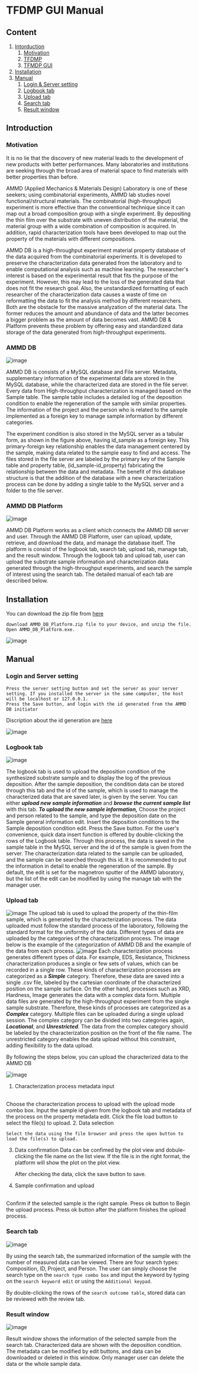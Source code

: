 # TFDMP GUI Manual

## Content
1. [Intorduction](#introduction)
    1. [Motivation](#motivation)
    2. [TFDMP](#ammd-db)
    3. [TFMDP GUI](#ammd-db-platform)
2. [Installation](#installation)
3. [Manual](#manual)
    1. [Login & Server setting](#login-and-server-setting)
    2. [Logbook tab](#logbook-tab)
    3. [Upload tab](#upload-tab)
    4. [Search tab](#search-tab)
    5. [Result window](#result-window)

## Introduction
### Motivation
  It is no lie that the discovery of new material leads to the development of new products with better performances. 
Many laboratories and institutions are seeking through the broad area of material space to find materials with better properties than before.

  AMMD (Applied Mechanics & Materials Design) Laboratory is one of these seekers; using combinatorial experiments, AMMD lab studies novel functional/structural materials.
The combinatorial (high-throughput) experiment is more effective than the conventional technique since it can map out a broad composition group with a single experiment.
By depositing the thin film over the substrate with uneven distribution of the material, the material group with a wide combination of composition is acquired. 
In addition, rapid characterization tools have been developed to map out the property of the materials with different compositions.

  AMMD DB is a high-throughput experiment material property database of the data acquired from the combinatorial experiments.
It is developed to preserve the characterization data generated from the laboratory and to enable computational analysis such as machine learning.
The researcher's interest is based on the experimental result that fits the purpose of the experiment. 
However, this may lead to the loss of the generated data that does not fit the research goal.
Also, the unstandardized formatting of each researcher of the characterization data causes a waste of time on reformatting the data to fit the analysis method by different researchers.
Both are the obstacle for the massive analyzation of the material data. The former reduces the amount and abundance of data and the latter becomes a bigger problem as the amount of data becomes vast.
AMMD DB & Platform prevents these problem by offering easy and standardized data storage of the data generated from high-throughput experiments.

### AMMD DB
![image](https://user-images.githubusercontent.com/72897259/147449857-397aa907-894a-4f3f-b35b-15fcead2cc84.png)

AMMD DB is consists of a MySQL database and File server. Metadata, supplementary information of the experimental data are stored in the MySQL database, while the characterized data are stored in the file server. 
Every data from High-throughput characterization is managed based on the Sample table. The sample table includes a detailed log of the deposition condition to enable the regeneration of the sample with similar properties. The information of the project and the person who is related to the sample implemented as a foreign key to manage sample information by different categories. <br>

The experiment condition is also stored in the MySQL server as a tabular form, as shown in the figure above, having id_sample as a foreign key. This primary-foreign key relationship enables the data management centered by the sample, making data related to the sample easy to find and access. The files stored in the file server are labeled by the primary key of the Sample table and property table, (id_sample-id_property) fabricating the relationship between the data and metadata. The benefit of this database structure is that the addition of the database with a new characterization process can be done by adding a single table to the MySQL server and a folder to the file server.



### AMMD DB Platform
![image](https://user-images.githubusercontent.com/72897259/147450416-c07f91a4-504e-4c2b-80e2-7cf0accfd935.png)

  AMMD DB Platform works as a client which connects the AMMD DB server and user. Through the AMMD DB Platform, user can upload, update, retrieve, and download the data, and manage the database itself.
The platform is consist of the logbook tab, search tab, upload tab, manage tab, and the result window.
Through the logbook tab and upload tab, user can upload the substrate sample information and characterization data generated through the high-throughput experiments, and search the sample of interest using the search tab. The detailed manual of each tab are described below.

## Installation
You can download the zip file from [here](https://drive.google.com/file/d/1ev7F_GvSoLW-SfkFEn2idv8Deidbp05j/view?usp=sharing)

    download AMMD_DB_Platform.zip file to your device, and unzip the file.
    Open AMMD_DB_Platform.exe.

![image](https://user-images.githubusercontent.com/72897259/148879324-e619fdf5-d089-48c6-8572-222d7dcf70b5.png)


## Manual
### Login and Server setting

	Press the server setting button and set the server as your server setting. If you installed the server in the same computer, the host will be localhost or 127.0.0.1.
	Press the Save button, and login with the id generated from the AMMD DB initiator

Discription about the id generation are [here](https://github.com/jh-song-en/AMMD_DB/blob/master/README.md#user-management)

![image](https://user-images.githubusercontent.com/72897259/148879474-7d398da0-fb10-46c0-828d-15b30091e2c5.png)


### Logbook tab
![image](https://user-images.githubusercontent.com/72897259/147438029-6f7dc468-3ef1-4e16-bd87-d967824efe68.png)

The logbook tab is used to upload the deposition condition of the synthesized substrate sample and to display the log of the previous deposition. After the sample deposition, the condition data can be stored through this tab and the id of the sample, which is used to manage the characterized data that are saved later, is given by the server. 
You can either ___upload new sample information___ and ___browse the current sample list___ with this tab.
___To upload the new sample information,___
	Choose the project and person related to the sample, and type the deposition date on the Sample general information edit.
    Insert the deposition conditions to the Sample deposition condition edit.
	Press the Save button.
For the user's convenience, quick data insert function is offered by double-clicking the rows of the Logbook table.
Through this process, the data is saved in the sample table in the MySQL server and the id of the sample is given from the server. The characterization data related to the sample can be uploaded, and the sample can be searched through this id.
It is recommended to put the information in detail to enable the regeneration of the sample. By default, the edit is set for the magnetron sputter of the AMMD laboratory, but the list of the edit can be modified by using the manage tab with the manager user.
### Upload tab
![image](https://user-images.githubusercontent.com/72897259/147901379-235a8fbe-73e2-49d7-bcb3-186e41376355.png)
The upload tab is used to upload the property of the thin-film sample, which is generated by the characterization process. The data uploaded must follow the standard process of the laboratory, following the standard format for the uniformity of the data. Different types of data are uploaded by the categories of the characterization process.
The image below is the example of the categorization of AMMD DB and the example of the data from each process.
![image](https://user-images.githubusercontent.com/72897259/147904316-42a21fd4-997d-4a22-b99c-e6c5ed93ac97.png)
Each characterization process generates different types of data. For example, EDS, Resistance, Thickness characterization produces a single or few sets of values, which can be recorded in a single row. These kinds of characterization processes are categorized as a ___Simple___ category. Therefore, these data are saved into a single .csv file, labeled by the cartesian coordinate of the characterized position on the sample surface.
On the other hand, processes such as XRD, Hardness, Image generates the data with a complex data form. Multiple data files are generated by the high-throughput experiment from the single sample substrate. Therefore, these kinds of processes are categorized as a ___Complex___ category. Multiple files can be uploaded during a single upload session. 
The complex category can be divided into two categories again, ___Locational___, and ___Unrestricted___. The data from the complex category should be labeled by the characterization position on the front of the file name.  The unrestricted category enables the data upload without this constraint, adding flexibility to the data upload. 

By following the steps below, you can upload the characterized data to the AMMD DB

![image](https://user-images.githubusercontent.com/72897259/147901752-9b665279-7368-4659-854e-c68c7c153088.png)

1. Characterization process metadata input
<br>
    Choose the characterization process to upload with the upload mode combo box.
    Input the sample id given from the logbook tab and metadata of the process on the property metadata edit.
    Click the file load button to select the file(s) to upload.
2. Data selection
<br>
 
    Select the data using the file browser and press the open button to load the file(s) to upload.
3. Data confirmation
Data can be confimed by the plot view and dobule-clicking the file name on the list view. If the file is in the right format, the platform will show the plot on the plot view.
        
    After checking the data, click the save button to save.
4. Sample confirmation and upload
<br>
    Confirm if the selected sample is the right sample.
    Press ok button to Begin the upload process.
    Press ok button after the platform finishes the upload process.
    
### Search tab

![image](https://user-images.githubusercontent.com/72897259/147912182-076c7ee4-548f-4533-b98f-5ff95e366985.png)

By using the search tab, the summarized information of the sample with the number of measured data can be viewed. There are four search types: Composition, ID, Project, and Person. The user can simply choose the search type on the ```search type combo box``` and input the keyword by typing on the ```search keyword edit``` or using the ```Additional keypad```. 

By double-clicking the rows of the ```search outcome table```, stored data can be reviewed with the review tab.


### Result window

![image](https://user-images.githubusercontent.com/72897259/149838600-d562ed27-9f60-436a-9092-b9ebaff5a84e.png)

Result window shows the information of the selected sample from the search tab.
Characterized data are shown with the deposition condition. The metadata can be modified by edit buttons, and data can be downloaded or deleted in this window.
Only manager user can delete the data or the whole sample data.
